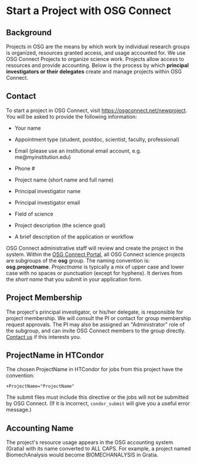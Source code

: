 # Start a Project with OSG Connect

Background
----------

Projects in OSG are the means by which work by individual research groups is
organized, resources granted access, and usage accounted for. We use OSG
Connect Projects to organize science work. Projects allow access to resources
and provide accounting. Below is the process by which **principal
investigators or their delegates** create and manage projects within OSG
Connect.

Contact
-------

To start a project in OSG Connect, visit <https://osgconnect.net/newproject>.
 You will be asked to provide the following information:

-   Your name

-   Appointment type (student, postdoc, scientist, faculty, professional)

-   Email (please use an institutional email account, e.g.
    me\@myinstitution.edu)

-   Phone \#

-   Project name (short name and full name)

-   Principal investigator name

-   Principal investigator email

-   Field of science

-   Project description (the science goal)

-   A brief description of the application or workflow

OSG Connect administrative staff will review and create the project in the
system.  Within the [OSG Connect Portal](<https://portal.osgconnect.net/>), all
OSG Connect science projects are subgroups of the **osg** group. The naming
convention is: **osg.projectname**. *Projectname* is typically a mix of upper
case and lower case with no spaces or punctuation (except for hyphens). It
derives from the *short name* that you submit in your application form.

Project Membership
------------------

The project's principal investigator, or his/her delegate, is responsible for
project membership. We will consult the PI or contact for group membership
request approvals. The PI may also be assigned an "Administrator" role of the
subgroup, and can invite OSG Connect members to the group directly. [Contact
us](<mailto:connect-support@opensciencegrid.org>) if this interests you.

ProjectName in HTCondor 
------------------------

The chosen ProjectName in HTCondor for jobs from this project have the
convention:

    +ProjectName="ProjectName"

The submit files must include this directive or the jobs will not be submitted
by OSG Connect. (If it is incorrect, `condor_submit` will give you a useful
error message.)

Accounting Name
---------------

The project's resource usage appears in the OSG accounting system (Gratia) with
its name converted to ALL CAPS. For example, a project named BiomechAnalysis
would become BIOMECHANALYSIS in Gratia.


